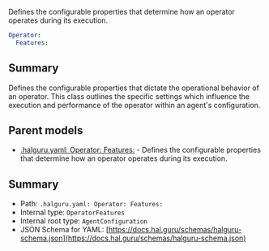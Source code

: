 <!--
title: Features
description: Defines the configurable properties that determine how an operator operates during its execution.
version: DEBUG
generated: true
date: 2025-04-09
node: This file is generated by the command-line program: `halguru manual --generate-docs`
-->


Defines the configurable properties that determine how an operator operates during its execution.

```yaml
Operator:
  Features:
```

## Summary

Defines the configurable properties that dictate the operational behavior of an operator. This class outlines the specific settings which influence the execution and performance of the operator within an agent's configuration.

## Parent models

* [.halguru.yaml: Operator: Features:]((halguru)-operator-features.md) - Defines the configurable properties that determine how an operator operates during its execution.

## Summary

* Path: `.halguru.yaml: Operator: Features:`
* Internal type: `OperatorFeatures`
* Internal root type: `AgentConfiguration`
* JSON Schema for YAML: [https://docs.hal.guru/schemas/halguru-schema.json](https://docs.hal.guru/schemas/halguru-schema.json)
